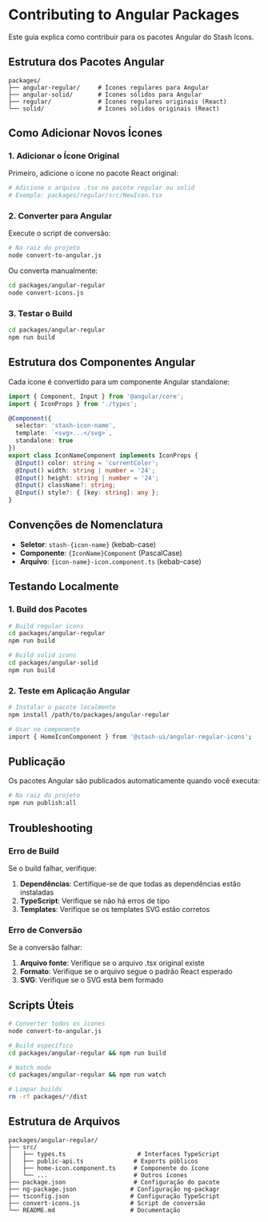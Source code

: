 # Contributing to Angular Packages

Este guia explica como contribuir para os pacotes Angular do Stash Icons.

## Estrutura dos Pacotes Angular

```
packages/
├── angular-regular/     # Ícones regulares para Angular
├── angular-solid/       # Ícones sólidos para Angular
├── regular/             # Ícones regulares originais (React)
└── solid/               # Ícones sólidos originais (React)
```

## Como Adicionar Novos Ícones

### 1. Adicionar o Ícone Original

Primeiro, adicione o ícone no pacote React original:

```bash
# Adicione o arquivo .tsx no pacote regular ou solid
# Exemplo: packages/regular/src/NewIcon.tsx
```

### 2. Converter para Angular

Execute o script de conversão:

```bash
# Na raiz do projeto
node convert-to-angular.js
```

Ou converta manualmente:

```bash
cd packages/angular-regular
node convert-icons.js
```

### 3. Testar o Build

```bash
cd packages/angular-regular
npm run build
```

## Estrutura dos Componentes Angular

Cada ícone é convertido para um componente Angular standalone:

```typescript
import { Component, Input } from '@angular/core';
import { IconProps } from './types';

@Component({
  selector: 'stash-icon-name',
  template: `<svg>...</svg>`,
  standalone: true
})
export class IconNameComponent implements IconProps {
  @Input() color: string = 'currentColor';
  @Input() width: string | number = '24';
  @Input() height: string | number = '24';
  @Input() className?: string;
  @Input() style?: { [key: string]: any };
}
```

## Convenções de Nomenclatura

- **Seletor**: `stash-{icon-name}` (kebab-case)
- **Componente**: `{IconName}Component` (PascalCase)
- **Arquivo**: `{icon-name}-icon.component.ts` (kebab-case)

## Testando Localmente

### 1. Build dos Pacotes

```bash
# Build regular icons
cd packages/angular-regular
npm run build

# Build solid icons
cd packages/angular-solid
npm run build
```

### 2. Teste em Aplicação Angular

```bash
# Instalar o pacote localmente
npm install /path/to/packages/angular-regular

# Usar no componente
import { HomeIconComponent } from '@stash-ui/angular-regular-icons';
```

## Publicação

Os pacotes Angular são publicados automaticamente quando você executa:

```bash
# Na raiz do projeto
npm run publish:all
```

## Troubleshooting

### Erro de Build

Se o build falhar, verifique:

1. **Dependências**: Certifique-se de que todas as dependências estão instaladas
2. **TypeScript**: Verifique se não há erros de tipo
3. **Templates**: Verifique se os templates SVG estão corretos

### Erro de Conversão

Se a conversão falhar:

1. **Arquivo fonte**: Verifique se o arquivo .tsx original existe
2. **Formato**: Verifique se o arquivo segue o padrão React esperado
3. **SVG**: Verifique se o SVG está bem formado

## Scripts Úteis

```bash
# Converter todos os ícones
node convert-to-angular.js

# Build específico
cd packages/angular-regular && npm run build

# Watch mode
cd packages/angular-regular && npm run watch

# Limpar builds
rm -rf packages/*/dist
```

## Estrutura de Arquivos

```
packages/angular-regular/
├── src/
│   ├── types.ts                    # Interfaces TypeScript
│   ├── public-api.ts              # Exports públicos
│   ├── home-icon.component.ts     # Componente do ícone
│   └── ...                        # Outros ícones
├── package.json                   # Configuração do pacote
├── ng-package.json               # Configuração ng-packagr
├── tsconfig.json                 # Configuração TypeScript
├── convert-icons.js              # Script de conversão
└── README.md                     # Documentação
```



